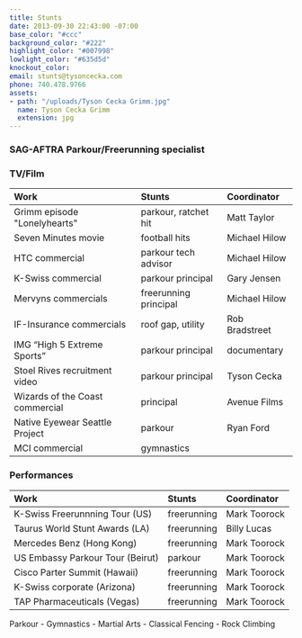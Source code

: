 ```yaml
---
title: Stunts
date: 2013-09-30 22:43:00 -07:00
base_color: "#ccc"
background_color: "#222"
highlight_color: "#007998"
lowlight_color: "#635d5d"
knockout_color: 
email: stunts@tysoncecka.com
phone: 740.478.9766
assets:
- path: "/uploads/Tyson Cecka Grimm.jpg"
  name: Tyson Cecka Grimm
  extension: jpg
---
```


### SAG-AFTRA Parkour/Freerunning specialist ###

### TV/Film ###

| Work | Stunts | Coordinator |
| :----------- | :----------- | :----------- |
| Grimm episode "Lonelyhearts"| parkour, ratchet hit | Matt Taylor |
| Seven Minutes movie | football hits | Michael Hilow |
| HTC commercial | parkour tech advisor | Michael Hilow |
| K-Swiss commercial | parkour principal | Gary Jensen |
| Mervyns commercials | freerunning principal | Michael Hilow |
| IF-Insurance commercials | roof gap, utility | Rob Bradstreet |
| IMG “High 5 Extreme Sports” | parkour principal | documentary |
| Stoel Rives recruitment video | parkour principal | Tyson Cecka |
| Wizards of the Coast commercial | principal | Avenue Films |
| Native Eyewear Seattle Project | parkour | Ryan Ford |
| MCI commercial | gymnastics |

### Performances ###

| Work | Stunts | Coordinator |
| :----------- | :----------- | :----------- |
| K-Swiss Freerunnning Tour (US) | freerunning | Mark Toorock |
| Taurus World Stunt Awards (LA) | freerunning | Billy Lucas |
| Mercedes Benz (Hong Kong) | freerunning |  Mark Toorock  |
| US Embassy Parkour Tour (Beirut) | parkour | Mark Toorock |
| Cisco  Parter Summit (Hawaii) | freerunning |  Mark Toorock |
| K-Swiss corporate (Arizona) | freerunning |  Mark Toorock |
| TAP Pharmaceuticals (Vegas) | freerunning |  Mark Toorock |


Parkour - Gymnastics - Martial Arts - Classical Fencing - Rock Climbing
